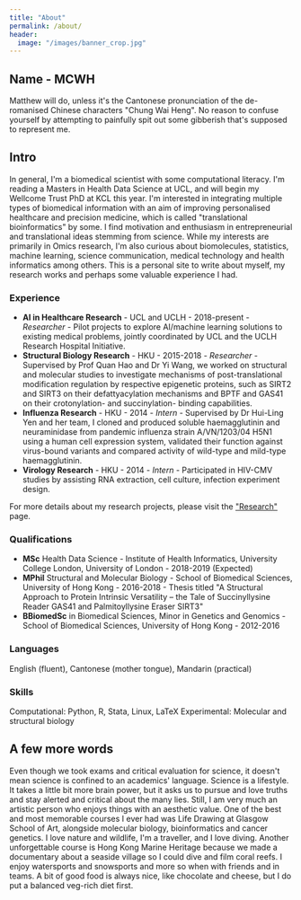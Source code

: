 ```yaml
---
title: "About"
permalink: /about/
header:
  image: "/images/banner_crop.jpg"
---
```


## Name - MCWH
Matthew will do, unless it's the Cantonese pronunciation of the de-romanised Chinese characters "Chung Wai Heng". No reason to confuse yourself by attempting to painfully spit out some gibberish that's supposed to represent me.

## Intro
In general, I'm a biomedical scientist with some computational literacy. I'm reading a Masters in Health Data Science at UCL, and will begin my Wellcome Trust PhD at KCL this year. I'm interested in integrating multiple types of biomedical information with an aim of improving personalised healthcare and precision medicine, which is called "translational bioinformatics" by some. I find motivation and enthusiasm in entrepreneurial and translational ideas stemming from science. While my interests are primarily in Omics research, I'm also curious about biomolecules, statistics, machine learning, science communication, medical technology and health informatics among others. This is a personal site to write about myself, my research works and perhaps some valuable experience I had.

### Experience
+ **AI in Healthcare Research** - UCL and UCLH - 2018-present - *Researcher* - Pilot projects to explore AI/machine learning solutions to existing medical problems, jointly coordinated by UCL and the UCLH Research Hospital Initiative.
+ **Structural Biology Research** - HKU - 2015-2018 - *Researcher* - Supervised by Prof Quan Hao and Dr Yi Wang, we worked on structural and molecular studies to investigate mechanisms of post-translational modification regulation by respective epigenetic proteins, such as SIRT2 and SIRT3 on their defattyacylation mechanisms and BPTF and GAS41 on their crotonylation- and succinylation- binding capabilities.
+ **Influenza Research** - HKU - 2014 - *Intern* - Supervised by Dr Hui-Ling Yen and her team, I cloned and produced soluble haemagglutinin and neuraminidase from pandemic influenza strain A/VN/1203/04 H5N1 using a human cell expression system, validated their function against virus-bound variants and compared activity of wild-type and mild-type haemagglutinin.
+ **Virology Research** - HKU - 2014 - *Intern* - Participated in HIV-CMV studies by assisting RNA extraction, cell culture, infection experiment design.

For more details about my research projects, please visit the ["Research"](https://mattcwh.github.io/research/) page.

### Qualifications
+ **MSc** Health Data Science - Institute of Health Informatics, University College London, University of London - 2018-2019 (Expected)
+ **MPhil** Structural and Molecular Biology - School of Biomedical Sciences, University of Hong Kong - 2016-2018 - Thesis titled "A Structural Approach to Protein Intrinsic Versatility – the Tale of Succinyllysine Reader GAS41 and Palmitoyllysine Eraser SIRT3"
+ **BBiomedSc** in Biomedical Sciences, Minor in Genetics and Genomics - School of Biomedical Sciences, University of Hong Kong - 2012-2016

### Languages
English (fluent), Cantonese (mother tongue), Mandarin (practical)

### Skills
Computational: Python, R, Stata, Linux, LaTeX
Experimental: Molecular and structural biology

## A few more words
Even though we took exams and critical evaluation for science, it doesn't mean science is confined to an academics' language. Science is a lifestyle. It takes a little bit more brain power, but it asks us to pursue and love truths and stay alerted and critical about the many lies. Still, I am very much an artistic person who enjoys things with an aesthetic value. One of the best and most memorable courses I ever had was Life Drawing at Glasgow School of Art, alongside molecular biology, bioinformatics and cancer genetics. I love nature and wildlife, I'm a traveller, and I love diving. Another unforgettable course is Hong Kong Marine Heritage because we made a documentary about a seaside village so I could dive and film coral reefs. I enjoy watersports and snowsports and more so when with friends and in teams. A bit of good food is always nice, like chocolate and cheese, but I do put a balanced veg-rich diet first.
